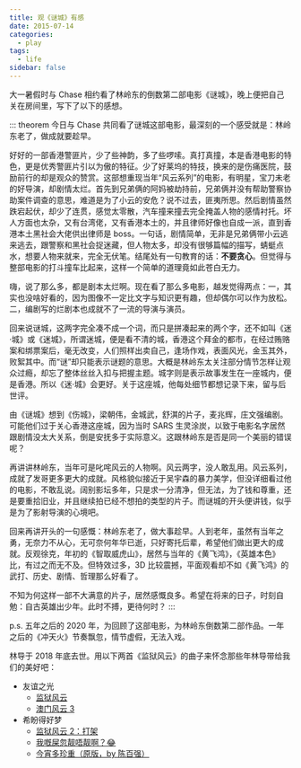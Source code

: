 ```yaml
---
title: 观《谜城》有感
date: 2015-07-14
categories:
  - play
tags:
  - life
sidebar: false
---
```


大一暑假时与 Chase 相约看了林岭东的倒数第二部电影《谜城》，晚上便把自己关在房间里，写下了以下的感想。

<!-- more -->

::: theorem
今日与 Chase 共同看了谜城这部电影，最深刻的一个感受就是：林岭东老了，做成就要趁早。

好好的一部香港警匪片，​ 少了些神韵，多了些啰嗦。真打真撞，本是香港电影的特色，更是优秀警匪片引以为傲的特征。少了好莱坞的特技，换来的是伤痛医院，鼓励前行的却是观众的赞赏。​ 这部想重现当年“风云系列”的电影，有明星，宝刀未老的好导演，却剧情太烂。首先到兄弟俩的阿妈被劫持前，兄弟俩并没有帮助警察协助案件调查的意思，难道是为了小云的安危？说不过去，匪夷所思。然后剧情虽然跌宕起伏，却少了连贯，感觉太零散，汽车撞来撞去完全掩盖人物的感情衬托。坏人方面也太杂，又有台湾佬，又有香港本土的，并且律师好像也自成一派，直到香港本土黑社会大佬供出律师是 boss。一句话，剧情简单，无非是兄弟俩带小云逃来逃去，跟警察和黑社会捉迷藏，但人物太多，却没有很够篇幅的描写，蜻蜓点水，想要人物来就来，完全无伏笔。结尾处有一句教育的话：**不要贪心**。但觉得与整部电影的打斗撞车比起来，这样一个简单的道理竟如此苍白无力。

嗨，说了那么多，都是剧本太烂啊。现在看了那么多电影，越发觉得两点：一，其实也没啥好看的，因为图像不一定比文字与知识更有趣，但却偶尔可以作为放松。二，编剧写的烂剧本也成就不了一流的导演与演员。

回来说谜城，这两字完全凑不成一个词，而只是拼凑起来的两个字，还不如叫《迷·城》或《迷城》，所谓迷城，便是看不清的城，香港这个拜金的都市，在经过贿赂案和绑票案后，毫无改变，人们照样出卖自己，逢场作戏，表面风光，金玉其外，败絮其中。而“谜”却只能表示谜题的意思。大概是林岭东太关注部分情节怎样让观众过瘾，却忘了整体丝丝入扣与把握主题。城字 ​ 则是表示故事发生在一座城内，便是香港。所以《迷·城》会更好。关于这座城，他每处细节都想记录下来，留与后世评。

由《谜城》想到《伤城》，梁朝伟，金城武，舒淇的片子，麦兆辉，庄文强编剧。可能他们过于关心香港这座城，因为当时 SARS 生灵涂炭，以致于电影名字居然跟剧情没太大关系，倒是安抚多于实际意义。​ 这跟林岭东是否是同一个美丽的错误呢？

再讲讲林岭东，当年可是叱咤风云的人物啊。风云两字，没人敢乱用。风云系列，成就了发哥更多更大的成就。风格貌似接近于吴宇森的暴力美学，但没详细看过他的电影，不敢乱说。​ 阔别影坛多年，只是求一分清净，但无法，为了钱和尊重，还是要重拾旧业，并且继续拍已经不想拍的类型的片子。而谜城的开头便讲钱，似乎是为了影射导演的心境吧。

回来再讲开头的一句感慨：林岭东老了，做大事趁早。​ 人到老年，虽然有当年之勇，无奈力不从心，无可奈何年华已逝，只好寄托后辈，希望他们做出更大的成就。反观徐克，年初的《智取威虎山》，居然与当年的《黄飞鸿》，《英雄本色》比，有过之而无不及。但特效过多，3D 比较震撼，平面观看却不如《黄飞鸿》的武打、历史、剧情、哲理那么好看了。

不知为何这样一部不大满意的片子，居然感慨良多。​ 希望在将来的日子，时刻自勉：自古英雄出少年。此时不搏，更待何时？
:::

p.s. 五年之后的 2020 年，为回顾了这部电影，为林岭东倒数第二部作品。一年之后的《冲天火》节奏飘忽，情节虚假，无法入戏。

林导于 2018 年底去世。用以下两首《监狱风云》的曲子来怀念那些年林导带给我们的美好吧：

- 友谊之光
  - [监狱风云](https://www.bilibili.com/video/BV1jx411G7ZT)
  - [澳门风云 3](https://www.bilibili.com/video/BV1yt411o7y7)
- 希盼得好梦
  - [监狱风云 2：打架](https://youtu.be/WcYfmXj7Lm4)
  - [我嘅屎忽靓唔靓啊？😂](https://www.bilibili.com/video/BV1CJ411T79V)
  - [今宵多珍重（原版，by 陈百强）](https://youtu.be/7Fu9DJGRU8Y)
